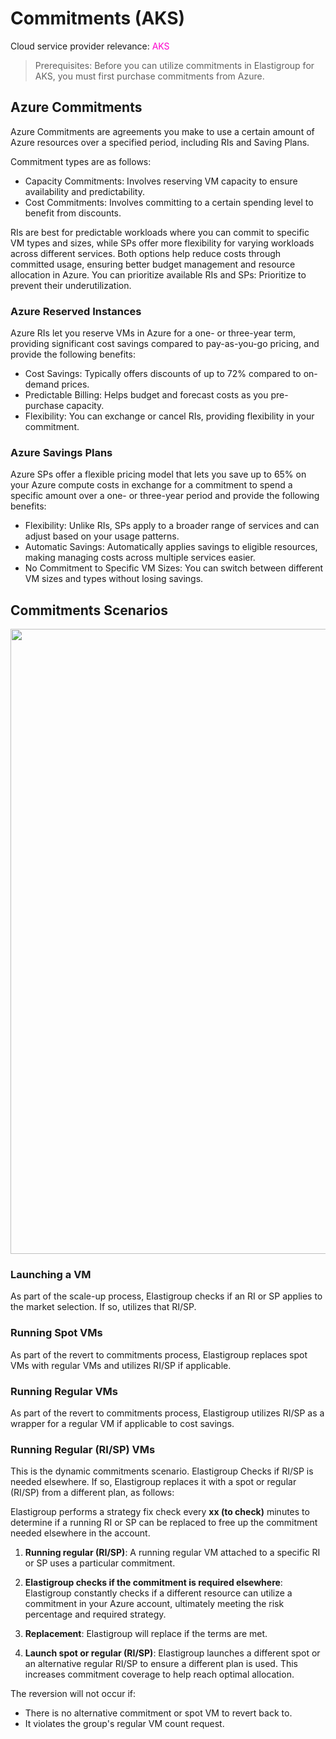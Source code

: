 <meta name="robots" content="noindex">

# Commitments (AKS)

Cloud service provider relevance: <font color="#FC01CC">AKS</font>

>Prerequisites: Before you can utilize commitments in Elastigroup for AKS, you must first purchase commitments from Azure.

##  Azure Commitments

Azure Commitments are agreements you make to use a certain amount of Azure resources over a specified period, including RIs and Saving Plans.

Commitment types are as follows:

*  Capacity Commitments: Involves reserving VM capacity to ensure availability and predictability.
*  Cost Commitments: Involves committing to a certain spending level to benefit from discounts.

RIs are best for predictable workloads where you can commit to specific VM types and sizes, while SPs offer more flexibility for varying workloads across different services. Both options help reduce costs through committed usage, ensuring better budget management and resource allocation in Azure. 
You can prioritize available RIs and SPs: Prioritize to prevent their underutilization.

###  Azure Reserved Instances

Azure RIs let you reserve VMs in Azure for a one- or three-year term, providing significant cost savings compared to pay-as-you-go pricing, and provide the following benefits:

*  Cost Savings: Typically offers discounts of up to 72% compared to on-demand prices.
*  Predictable Billing: Helps budget and forecast costs as you pre-purchase capacity.
*  Flexibility: You can exchange or cancel RIs, providing flexibility in your commitment.

###  Azure Savings Plans

Azure SPs offer a flexible pricing model that lets you save up to 65% on your Azure compute costs in exchange for a commitment to spend a specific amount over a one- or three-year period and provide the following benefits:

*  Flexibility: Unlike RIs, SPs apply to a broader range of services and can adjust based on your usage patterns.
*  Automatic Savings: Automatically applies savings to eligible resources, making managing costs across multiple services easier.
*  No Commitment to Specific VM Sizes: You can switch between different VM sizes and types without losing savings.


## Commitments Scenarios

<img width="1000" src="https://github.com/user-attachments/assets/ae781249-3fff-4647-9cc4-35bd8573abf8" />


###  Launching a VM

As part of the scale-up process, Elastigroup checks if an RI or SP applies to the market selection. If so,  utilizes that RI/SP.

###  Running Spot VMs

As part of the revert to commitments process, Elastigroup replaces spot VMs with regular VMs and utilizes RI/SP if applicable.

###  Running Regular VMs

As part of the revert to commitments process, Elastigroup utilizes RI/SP as a wrapper for a regular VM if applicable to cost savings.

###  Running Regular (RI/SP) VMs

This is the dynamic commitments scenario. Elastigroup Checks if RI/SP is needed elsewhere. If so, Elastigroup replaces it with a spot or regular (RI/SP) from a different plan, as follows:

Elastigroup performs a strategy fix check every **xx (to check)** minutes to determine if a running RI or SP can be replaced to free up the commitment needed elsewhere in the account. 

1. **Running regular (RI/SP)**: A running regular VM attached to a specific RI or SP uses a particular commitment. 

2. **Elastigroup checks if the commitment is required elsewhere**: Elastigroup constantly checks if a different resource can utilize a commitment in your Azure account, ultimately meeting the risk percentage and required strategy.

3. **Replacement**: Elastigroup will replace if the terms are met.

4. **Launch spot or regular (RI/SP)**: Elastigroup launches a different spot or an alternative regular RI/SP to ensure a different plan is used. This increases commitment coverage to help reach optimal allocation.

The reversion will not occur if:

* There is no alternative commitment or spot VM to revert back to. 
* It violates the group's regular VM count request. 

